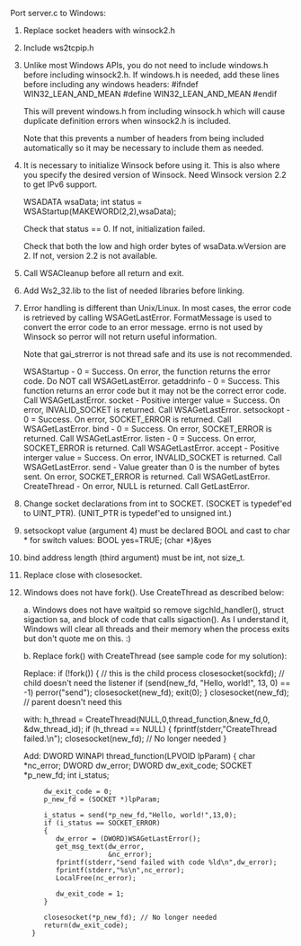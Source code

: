 Port server.c to Windows:

 1. Replace socket headers with winsock2.h

 2. Include ws2tcpip.h

 3. Unlike most Windows APIs, you do not need to include windows.h before
    including winsock2.h.  If windows.h is needed, add these lines before
    including any windows headers:
    #ifndef WIN32_LEAN_AND_MEAN
    #define WIN32_LEAN_AND_MEAN
    #endif

    This will prevent windows.h from including winsock.h which will cause
    duplicate definition errors when winsock2.h is included.

    Note that this prevents a number of headers from being included
    automatically so it may be necessary to include them as needed.

 4. It is necessary to initialize Winsock before using it.  This is also where
    you specify the desired version of Winsock.  Need Winsock version 2.2 to get
    IPv6 support.

    WSADATA wsaData; 
    int status = WSAStartup(MAKEWORD(2,2),wsaData);

    Check that status == 0.  If not, initialization failed.

    Check that both the low and high order bytes of wsaData.wVersion are 2.
    If not, version 2.2 is not available.

 5. Call WSACleanup before all return and exit.

 6. Add Ws2_32.lib to the list of needed libraries before linking.

 7. Error handling is different than Unix/Linux.  In most cases, the error
    code is retrieved by calling WSAGetLastError.  FormatMessage is used to
    convert the error code to an error message.  errno is not used by Winsock
    so perror will not return useful information.

    Note that gai_strerror is not thread safe and its use is not recommended.

    WSAStartup   - 0 = Success.  On error, the function returns the error code.
                   Do NOT call WSAGetLastError.
    getaddrinfo  - 0 = Success.  This function returns an error code but it may
                   not be the correct error code.  Call WSAGetLastError.
    socket       - Positive interger value = Success.  On error, INVALID_SOCKET
                   is returned.  Call WSAGetLastError.
    setsockopt   - 0 = Success.  On error, SOCKET_ERROR is returned.  Call
                   WSAGetLastError.
    bind         - 0 = Success.  On error, SOCKET_ERROR is returned.  Call
                   WSAGetLastError.
    listen       - 0 = Success.  On error, SOCKET_ERROR is returned.  Call
                   WSAGetLastError.
    accept       - Positive interger value = Success.  On error, INVALID_SOCKET
                   is returned.  Call WSAGetLastError.
    send         - Value greater than 0 is the number of bytes sent.  On error,
                   SOCKET_ERROR is returned.  Call WSAGetLastError.
    CreateThread - On error, NULL is returned.  Call GetLastError.

 8. Change socket declarations from int to SOCKET.
    (SOCKET is typedef'ed to UINT_PTR).
    (UNIT_PTR is typedef'ed to unsigned int.)

 9. setsockopt value (argument 4) must be declared BOOL and cast to char *
    for switch values:
    BOOL yes=TRUE;
    (char *)&yes

10. bind address length (third argument) must be int, not size_t.

11. Replace close with closesocket.

12. Windows does not have fork().  Use CreateThread as described below:

    a. Windows does not have waitpid so remove sigchld_handler(),
       struct sigaction sa, and block of code that calls sigaction().
       As I understand it, Windows will clear all threads and their memory
       when the process exits but don't quote me on this. :)

    b. Replace fork() with CreateThread (see sample code for my solution):

       Replace:
          if (!fork()) { // this is the child process
             closesocket(sockfd); // child doesn't need the listener
             if (send(new_fd, "Hello, world!", 13, 0) == -1)
                perror("send");
             closesocket(new_fd);
             exit(0);
          }
          closesocket(new_fd);  // parent doesn't need this

       with:
          h_thread = CreateThread(NULL,0,thread_function,&new_fd,0,
                                  &dw_thread_id);
          if (h_thread == NULL)
          {
             fprintf(stderr,"CreateThread failed.\n");
             closesocket(new_fd); // No longer needed
          }

       Add:
          DWORD WINAPI thread_function(LPVOID lpParam)
          {
             char   *nc_error;
             DWORD   dw_error;
             DWORD   dw_exit_code;
             SOCKET  *p_new_fd;
             int      i_status;

             dw_exit_code = 0;
             p_new_fd = (SOCKET *)lpParam;

             i_status = send(*p_new_fd,"Hello, world!",13,0);
             if (i_status == SOCKET_ERROR)
             {
                dw_error = (DWORD)WSAGetLastError();
                get_msg_text(dw_error,
                             &nc_error);
                fprintf(stderr,"send failed with code %ld\n",dw_error);
                fprintf(stderr,"%s\n",nc_error);
                LocalFree(nc_error);

                dw_exit_code = 1;
             }

             closesocket(*p_new_fd); // No longer needed
             return(dw_exit_code);
          }

